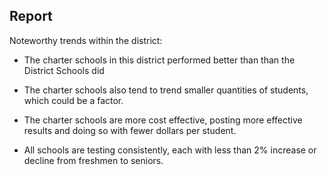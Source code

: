 ## Report

Noteworthy trends within the district:

* The charter schools in this district performed better than than the District Schools did

* The charter schools also tend to trend smaller quantities of students, which could be a factor.

* The charter schools are more cost effective, posting more effective results and doing so with fewer dollars per student.

* All schools are testing consistently, each with less than 2% increase or decline from freshmen to seniors.




